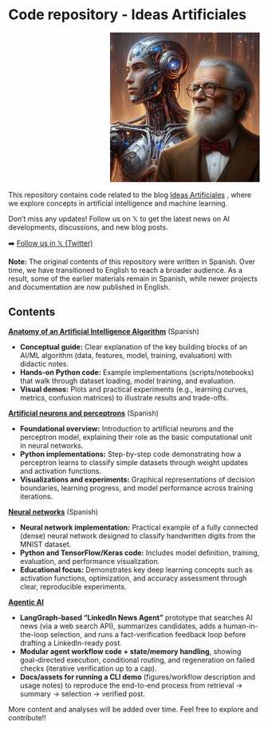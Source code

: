 # Code repository - Ideas Artificiales

<div align="right">
  <img src="RDIsaac.jpeg" alt="Descripción de la imagen" width="300">
</div>

This repository contains code related to the blog [Ideas Artificiales](https://ideas-artificiales.es/en/ia_en/)
, where we explore concepts in artificial intelligence and machine learning.

Don’t miss any updates! Follow us on 𝕏 to get the latest news on AI developments, discussions, and new blog posts.

➡️ [Follow us in 𝕏 (Twitter)](https://twitter.com/intent/follow?original_referer=https%3A%2F%2Fideas-artificiales.es%2F&ref_src=twsrc%5Etfw%7Ctwcamp%5Ebuttonembed%7Ctwterm%5Efollow%7Ctwgr%5ERDOlivaw_en&region=follow_link&screen_name=RDOlivaw_en_)

**Note:** The original contents of this repository were written in Spanish. Over time, we have transitioned to English to reach a broader audience. As a result, some of the earlier materials remain in Spanish, while newer projects and documentation are now published in English.

## Contents

**[Anatomy of an Artificial Intelligence Algorithm](https://github.com/DrAnonimo/IdeasArtificiales/tree/main/Anatom%C3%ADaAlgoritmoIA)** (Spanish)
- **Conceptual guide:** Clear explanation of the key building blocks of an AI/ML algorithm (data, features, model, training, evaluation) with didactic notes.
- **Hands-on Python code:** Example implementations (scripts/notebooks) that walk through dataset loading, model training, and evaluation.
- **Visual demos:** Plots and practical experiments (e.g., learning curves, metrics, confusion matrices) to illustrate results and trade-offs.
 

**[Artificial neurons and perceptrons](https://github.com/DrAnonimo/IdeasArtificiales/tree/neurona-artificial/NeuronasArtificialesPerceptron)** (Spanish)
- **Foundational overview:** Introduction to artificial neurons and the perceptron model, explaining their role as the basic computational unit in neural networks.
- **Python implementations:** Step-by-step code demonstrating how a perceptron learns to classify simple datasets through weight updates and activation functions.
- **Visualizations and experiments:** Graphical representations of decision boundaries, learning progress, and model performance across training iterations.

**[Neural networks](https://github.com/DrAnonimo/IdeasArtificiales/tree/AgenticAI/RedesNeuronales)** (Spanish)
- **Neural network implementation:** Practical example of a fully connected (dense) neural network designed to classify handwritten digits from the MNIST dataset.
- **Python and TensorFlow/Keras code:** Includes model definition, training, evaluation, and performance visualization.
- **Educational focus:** Demonstrates key deep learning concepts such as activation functions, optimization, and accuracy assessment through clear, reproducible experiments.

**[Agentic AI](https://github.com/DrAnonimo/IdeasArtificiales/tree/main/AgenticAI)**
- **LangGraph-based “LinkedIn News Agent”** prototype that searches AI news (via a web search API), summarizes candidates, adds a human-in-the-loop selection, and runs a fact-verification feedback loop before drafting a LinkedIn-ready post.
- **Modular agent workflow code + state/memory handling**, showing goal-directed execution, conditional routing, and regeneration on failed checks (iterative verification up to a cap).
- **Docs/assets for running a CLI demo** (figures/workflow description and usage notes) to reproduce the end-to-end process from retrieval → summary → selection → verified post.

More content and analyses will be added over time. Feel free to explore and contribute!!



